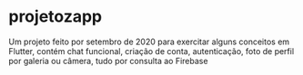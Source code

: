 # projetozapp

Um projeto feito por setembro de 2020 para exercitar alguns conceitos em Flutter, contém chat funcional, criação de conta, autenticação, foto de perfil por galeria ou câmera, tudo por consulta ao Firebase 


